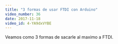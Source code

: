 ```yaml
---
title: "3 formas de usar FTDI con Arduino"
video_number: 36
date: 2017-11-18
video_id: 4-YA9dxVYBE
---
```


Veamos como 3 formas de sacarle al maximo a FTDI.
